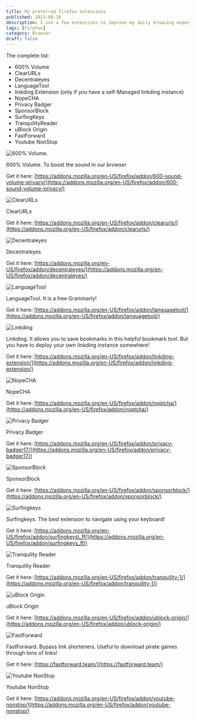 ```yaml
---
title: My preferred firefox extensions
published: 2023-08-16
description: I use a few extensions to improve my daily browsing experience.
tags: [Firefox]
category: Browser
draft: false
---
```

The complete list:

-   600% Volume   
-   ClearURLs
-   Decentraleyes
-   LanguageTool
-   linkding Extension (only if you have a self-Managed linkding instance)
-   NopeCHA
-   Privacy Badger
-   SponsorBlock
-   SurfingKeys
-   TranquilityReader
-   uBlock Origin
-   FastForward
-   Youtube NonStop

![600% Volume.](https://blog.jonthan.xyz/media/posts/27/1.PNG)

600% Volume. To boost the sound in our browser

Get it here: [https://addons.mozilla.org/en-US/firefox/addon/600-sound-volume-privacy/](https://addons.mozilla.org/en-US/firefox/addon/600-sound-volume-privacy/)

![ClearURLs](https://blog.jonthan.xyz/media/posts/27/1-3.PNG)

ClearURLs

Get it here: [https://addons.mozilla.org/en-US/firefox/addon/clearurls/](https://addons.mozilla.org/en-US/firefox/addon/clearurls/)

![Decentraleyes](https://blog.jonthan.xyz/media/posts/27/11.PNG)

Decentraleyes

Get it here: [https://addons.mozilla.org/en-US/firefox/addon/decentraleyes/](https://addons.mozilla.org/en-US/firefox/addon/decentraleyes/)

![LanguageTool](https://blog.jonthan.xyz/media/posts/27/10.PNG)

LanguageTool. It is a free Grammarly!

Get it here: [https://addons.mozilla.org/en-US/firefox/addon/languagetool/](https://addons.mozilla.org/en-US/firefox/addon/languagetool/)

![Linkding](https://blog.jonthan.xyz/media/posts/27/9.PNG)

Linkding. It allows you to save bookmarks in this helpful bookmark tool. But you have to deploy your own linkding instance somewhere!

Get it here: [https://addons.mozilla.org/en-US/firefox/addon/linkding-extension/](https://addons.mozilla.org/en-US/firefox/addon/linkding-extension/)

![NopeCHA](https://blog.jonthan.xyz/media/posts/27/8.PNG)

NopeCHA

Get it here: [https://addons.mozilla.org/en-US/firefox/addon/noptcha/](https://addons.mozilla.org/en-US/firefox/addon/noptcha/)

![Privacy Badger](https://blog.jonthan.xyz/media/posts/27/7.PNG)

Privacy Badger

Get it here: [https://addons.mozilla.org/en-US/firefox/addon/privacy-badger17/](https://addons.mozilla.org/en-US/firefox/addon/privacy-badger17/)

![SponsorBlock](https://blog.jonthan.xyz/media/posts/27/6.PNG)

SponsorBlock

Get it here: [https://addons.mozilla.org/en-US/firefox/addon/sponsorblock/](https://addons.mozilla.org/en-US/firefox/addon/sponsorblock/)

![Surfingkeys](https://blog.jonthan.xyz/media/posts/27/5.PNG)

Surfingkeys. The best extension to navigate using your keyboard!

Get it here: [https://addons.mozilla.org/en-US/firefox/addon/surfingkeys\_ff/](https://addons.mozilla.org/en-US/firefox/addon/surfingkeys_ff/)

![Tranquility Reader](https://blog.jonthan.xyz/media/posts/27/4.PNG)

Tranquility Reader

Get it here: [https://addons.mozilla.org/en-US/firefox/addon/tranquility-1/](https://addons.mozilla.org/en-US/firefox/addon/tranquility-1/)

![uBlock Origin](https://blog.jonthan.xyz/media/posts/27/3.PNG)

uBlock Origin

Get it here: [https://addons.mozilla.org/en-US/firefox/addon/ublock-origin/](https://addons.mozilla.org/en-US/firefox/addon/ublock-origin/)

![FastForward](https://blog.jonthan.xyz/media/posts/27/2.PNG)

FastForward. Bypass link shorteners. Useful to download pirate games through tons of links!

Get it here: [https://fastforward.team/](https://fastforward.team/)

![Youtube NonStop](https://blog.jonthan.xyz/media/posts/27/1-4.PNG)

Youtube NonStop

Get it here: [https://addons.mozilla.org/en-US/firefox/addon/youtube-nonstop/](https://addons.mozilla.org/en-US/firefox/addon/youtube-nonstop/)